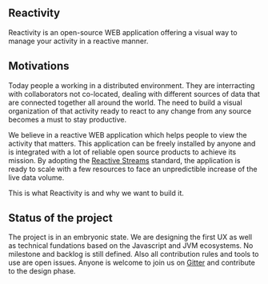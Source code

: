 ## Reactivity

Reactivity is an open-source WEB application offering a visual way to manage your activity in a reactive manner.

## Motivations

Today people a working in a distributed environment.
They are interracting with collaborators not co-located, dealing with different sources of data that are connected together all around the world.
The need to build a visual organization of that activity ready to react to any change from any source becomes a must to stay productive.

We believe in a reactive WEB application which helps people to view the activity that matters.
This application can be freely installed by anyone and is integrated with a lot of reliable open source products to achieve its mission.
By adopting the [Reactive Streams](http://www.reactive-streams.org/) standard, the application is ready to scale with a few resources to face an unpredictible increase of the live data volume.

This is what Reactivity is and why we want to build it.

## Status of the project

The project is in an embryonic state.
We are designing the first UX as well as technical fundations based on the Javascript and JVM ecosystems.
No milestone and backlog is still defined.
Also all contribution rules and tools to use are open issues.
Anyone is welcome to join us on [Gitter](https://gitter.im/myxit/Lobby?utm_source=share-link&utm_medium=link&utm_campaign=share-link) and contribute to the design phase.